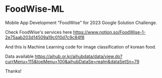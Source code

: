 # FoodWise-ML
Mobile App Development "FoodWise" for 2023 Google Solution Challenge.

Check FoodWise's services here https://www.notion.so/FoodWise-1-2e75aab203d14509a19c010d7c9c84f8


And this is Machine Learning code for image classification of korean food.

Data available https://aihub.or.kr/aihubdata/data/view.do?currMenu=115&topMenu=100&aihubDataSe=realm&dataSetSn=79



Thanks!
